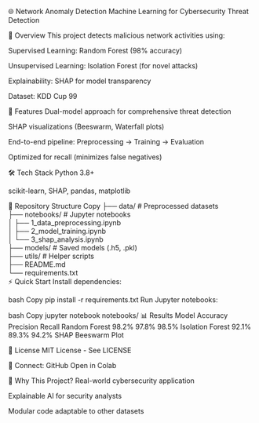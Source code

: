 🌐 Network Anomaly Detection
Machine Learning for Cybersecurity Threat Detection

📌 Overview
This project detects malicious network activities using:

Supervised Learning: Random Forest (98% accuracy)

Unsupervised Learning: Isolation Forest (for novel attacks)

Explainability: SHAP for model transparency

Dataset: KDD Cup 99

🚀 Features
Dual-model approach for comprehensive threat detection

SHAP visualizations (Beeswarm, Waterfall plots)

End-to-end pipeline: Preprocessing → Training → Evaluation

Optimized for recall (minimizes false negatives)

🛠️ Tech Stack
Python 3.8+

scikit-learn, SHAP, pandas, matplotlib

📂 Repository Structure
Copy
├── data/                    # Preprocessed datasets  
├── notebooks/               # Jupyter notebooks  
│   ├── 1_data_preprocessing.ipynb  
│   ├── 2_model_training.ipynb  
│   └── 3_shap_analysis.ipynb  
├── models/                  # Saved models (.h5, .pkl)  
├── utils/                   # Helper scripts  
├── README.md  
└── requirements.txt  
⚡ Quick Start
Install dependencies:

bash
Copy
pip install -r requirements.txt
Run Jupyter notebooks:

bash
Copy
jupyter notebook notebooks/
📊 Results
Model	Accuracy	Precision	Recall
Random Forest	98.2%	97.8%	98.5%
Isolation Forest	92.1%	89.3%	94.2%
SHAP Beeswarm Plot

📜 License
MIT License - See LICENSE

🔗 Connect:
GitHub
Open in Colab

🎯 Why This Project?
Real-world cybersecurity application

Explainable AI for security analysts

Modular code adaptable to other datasets
